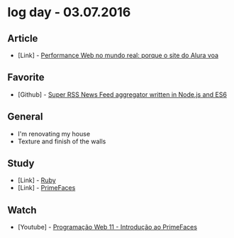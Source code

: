 # log day - 03.07.2016


## Article

 - \[Link\] - [Performance Web no mundo real: porque o site do Alura voa](http://blog.caelum.com.br/performance-web-no-mundo-real-porque-o-site-do-alura-voa/) 


## Favorite

 - \[Github\] - [Super RSS News Feed aggregator written in Node.js and ES6](https://github.com/filipedeschamps/rss-feed-emitter)


## General

 - I'm renovating my house
  - Texture and finish of the walls


## Study 

 - \[Link\] - [Ruby](http://ruby-doc.org/)
 - \[Link\] - [PrimeFaces](http://primefaces.org/)


## Watch

 - \[Youtube\] - [Programação Web 11 - Introdução ao PrimeFaces](https://www.youtube.com/watch?v=ECs0S5X3Xyw)
